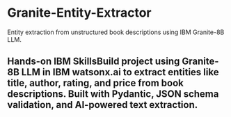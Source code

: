 # Granite-Entity-Extractor
Entity extraction from unstructured book descriptions using IBM Granite-8B LLM.

Hands-on IBM SkillsBuild project using Granite-8B LLM in IBM watsonx.ai to extract entities like title, author, rating, and price from book descriptions. Built with Pydantic, JSON schema validation, and AI-powered text extraction.
-------------------
